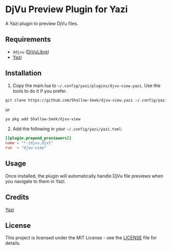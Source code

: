 # DjVu Preview Plugin for Yazi

A Yazi plugin to preview DjVu files.

## Requirements

- `ddjvu` ([DjVuLibre](https://github.com/DjVuLibre/djvulibre))
- [Yazi](https://github.com/sxyazi/yazi)

## Installation
1. Copy the main.lua to  `~/.config/yazi/plugins/djvu-view.yazi`.
Use the tools to do it if you prefer.
```bash
git clone https://github.com/Shallow-Seek/djvu-view.yazi ~/.config/yazi/plugins/djvu-view.yazi
```
or
```bash
ya pkg add Shallow-Seek/djvu-view
 ```

2. Add the following in your `~/.config/yazi/yazi.toml`:

```toml
[[plugin.prepend_previewers]]
name = "*.{djvu,djv}"
run  = "djvu-view"
```

## Usage

Once installed, the plugin will automatically handle DjVu file previews when you navigate to them in Yazi.

## Credits

[Yazi](https://github.com/sxyazi/yazi)

## License

This project is licensed under the MIT License - see the [LICENSE](LICENSE) file for details.
